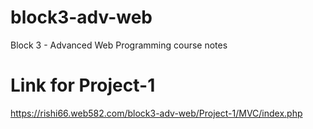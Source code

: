 # block3-adv-web

Block 3 - Advanced Web Programming course notes

# Link for Project-1

https://rishi66.web582.com/block3-adv-web/Project-1/MVC/index.php
